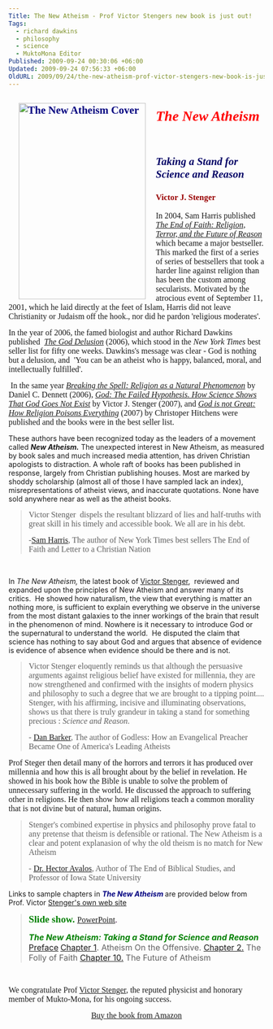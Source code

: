 ```yaml
---
Title: The New Atheism - Prof Victor Stengers new book is just out!
Tags:
  - richard dawkins
  - philosophy
  - science
  - MuktoMona Editor
Published: 2009-09-24 00:30:06 +06:00
Updated: 2009-09-24 07:56:33 +06:00
OldURL: 2009/09/24/the-new-atheism-prof-victor-stengers-new-book-is-just-out/
---
```


<h2 style="color: #000080;"><span style="font-family: Garamond;"><img style="width: 250px; height: 386px;" src="https://www.colorado.edu/philosophy/vstenger/Battle/NewAtheism.jpg" alt="The New Atheism Cover" hspace="20" align="left" /></span></h2>
<h1 style="color: #000066; font-style: italic;"><span style="font-family: Garamond;"><span style="color: #ff0000;">The New Atheism</span>
 </span></h1>
<h2 style="font-style: italic;"><span style="font-family: Garamond;"><span style="color: #000066;">Taking a Stand for Science and Reason</span>
 </span></h2>
<h3 style="color: #990000;"><span style="font-family: Garamond;">Victor J. Stenger</span></h3>
<span style="font-family: Garamond;">
<span style="font-size: medium;">In 2004, Sam Harris published <a href="https://www.samharris.org/site/book_end_of_faith/"><span style="font-style: italic;">The End of Faith: Religion, Terror, and the Future of Reason</span></a>  which became a major bestseller. This marked the first of a series of series of bestsellers that took a harder line against religion than has been the custom among secularists. Motivated by the atrocious event of September 11, 2001, which he laid directly at the feet of Islam, Harris did not leave Christianity or Judaism off the hook., nor did he pardon 'religious moderates'.  </span></span>

<span style="font-family: Garamond;"><span style="font-size: medium;">In the year of 2006, the famed biologist and author Richard Dawkins published  <a href="https://richarddawkins.net/mainPage.php?bodyPage=godDelusion.php"><span style="font-style: italic;">The God Delusion</span></a> (2006), which stood in the <em>New York Times</em> best seller list for fifty one weeks. Dawkins's message was clear - God is nothing but a delusion, and  'You can be an atheist who is happy, balanced, moral, and intellectually fulfilled'. </span></span>

<span style="font-family: Garamond;"><span style="font-size: medium;"> In the same year <span style="font-style: italic;"><a href="https://www.complete-review.com/reviews/religion/dennettd.htm">Breaking the Spell: Religion as a Natural Phenomenon</a></span> by Daniel C. Dennett (2006), <a href="https://www.colorado.edu/philosophy/vstenger/godless.html"><span style="font-style: italic;">God: The Failed Hypothesis. How Science Shows That God Goes Not Exist</span></a> by Victor J. Stenger (2007), and <a href="https://www.hitchensweb.com/"><span style="font-style: italic;">God is not Great: How Religion Poisons Everything</span></a> (2007) by Christoper Hitchens were published and the books were in the best seller list.</span></span> 

These authors have been recognized today as the leaders of a movement called <strong><em>New Atheism.</em></strong><span style="font-style: italic;"> </span>The unexpected interest in New Atheism, as measured by book sales and much increased media attention, has driven Christian apologists to distraction. A whole raft of books has been published in response, largely from Christian publishing houses. Most are marked by shoddy scholarship (almost all of those I have sampled lack an index), misrepresentations of atheist views, and inaccurate quotations. None have sold anywhere near as well as the atheist books.
<blockquote><span style="font-size: medium; font-family: Garamond;">Victor Stenger  dispels the resultant blizzard of lies and half-truths with great skill in his timely and accessible book. We all are in his debt.</span>

<span style="font-size: medium; font-family: Garamond;">-<a href="https://en.wikipedia.org/wiki/Sam_Harris_(author)">Sam Harris</a>, The author of New York Times best sellers The End of Faith and Letter to a Christian Nation</span></blockquote>
 

In <span style="font-style: italic;">The New Atheism,</span> the latest book of <a href="https://gold.mukto-mona.com/Articles/vstenger/index.html">Victor Stenger</a>,  reviewed and expanded upon the principles of New Atheism and answer many of its critics.  He showed how naturalism, the view that everything is matter an nothing more, is sufficient to explain everything we observe in the universe from the most distant galaxies to the inner workings of the brain that result in the phenomenon of mind. Nowhere is it necessary to introduce God or the supernatural to understand the world.  He disputed the claim that science has nothing to say about God and argues that absence of evidence is evidence of absence when evidence should be there and is not.
<blockquote><span style="font-size: medium; font-family: Garamond;">Victor Stenger eloquently reminds us that although the persuasive arguments against religious belief have existed for millennia, they are now strengthened and confirmed with the insights of modern physics and philosophy to such a degree that we are brought to a tipping point.... Stenger, with his affirming, incisive and illuminating observations, shows us that there is truly grandeur in taking a stand for something precious : <em>Science and Reason</em>. </span>

<span style="font-size: medium; font-family: Garamond;">- <a href="https://en.wikipedia.org/wiki/Dan_Barker">Dan Barker</a>, The author of Godless: How an Evangelical Preacher Became One of America's Leading Atheists </span></blockquote>
<span style="font-size: medium; font-family: Garamond;">Prof Steger </span><span style="font-family: Garamond;"><span style="font-size: medium;">then detail many of the horrors and terrors it has produced over millennia and how this is all brought about by the belief in revelation. He showed in his book how the Bible is unable to solve the problem of unnecessary suffering in the world. He discussed the approach to suffering other in religions. He then show how all religions teach a common morality that is not divine but of natural, human origins.</span></span> 
<blockquote><span style="font-size: medium; font-family: Garamond;">Stenger's combined expertise in physics and philosophy prove fatal to any pretense that theism is defensible or rational. The New Atheism is a clear and potent explanasion of why the old theism is no match for New Atheism</span>

<span style="font-size: medium; font-family: Garamond;">- <a href="https://en.wikipedia.org/wiki/Hector_Avalos">Dr. Hector Avalos</a>, Author of The End of Biblical Studies, and Professor of Iowa State University</span></blockquote>
<span style="font-family: Garamond;"></span>

Links to sample chapters in <span style="font-weight: bold; color: #000080; font-style: italic;">The New Atheism</span><span style="font-weight: bold;"> </span>are provided below from Prof. Victor <a href="https://www.colorado.edu/philosophy/vstenger/">Stenger's own web site</a>
<blockquote><span style="font-family: Garamond;"><span style="font-size: medium;">
</span><big><span style="font-size: medium;"><span style="color: #008000;"><big style="font-weight: bold;">Slide show.</big></span><span style="font-size: medium;"><big style="font-weight: bold; color: #cc0000;"> </big></span></span><big style="font-weight: bold; color: #cc0000;"></big></big><big><span style="color: #330033;"><a href="https://www.colorado.edu/philosophy/vstenger/Battle/NewAth.ppt"><span style="font-size: medium;">PowerPoint</span></a><span style="font-size: medium;">.</span></span></big></span>

<span style="font-size: medium; color: #008000;"><span style="font-weight: bold; font-style: italic;">The New Atheism: Taking a Stand for Science and Reason
</span></span><span style="font-weight: bold; color: #cc0000; font-style: italic;">
</span><a href="https://www.colorado.edu/philosophy/vstenger/Battle/00Preface.pdf"><span style="font-size: medium;">Preface</span></a>
<a href="https://www.colorado.edu/philosophy/vstenger/Battle/01Offensive.pdf"><span style="font-size: medium;">Chapter 1</span></a><span style="font-size: medium;">. Atheism On the Offensive.
</span><a href="https://www.colorado.edu/philosophy/vstenger/Battle/02Folly.pdf"><span style="font-size: medium;">Chapter 2.</span></a><span style="font-size: medium;"> The Folly of Faith
</span><a href="https://www.colorado.edu/philosophy/vstenger/Battle/10Future.pdf"><span style="font-size: medium;">Chapter 10.</span></a><span style="font-size: medium;"> The Future of Atheism</span>
</blockquote>
 

<span style="font-size: medium; font-family: Garamond;">We congratulate Prof <a href="https://gold.mukto-mona.com/Articles/vstenger/index.html">Victor Stenger</a>, the reputed physicist and honorary member of Mukto-Mona, for his ongoing success.</span>
 
<p align="center"><span style="font-size: medium; font-family: Garamond;"><a href="https://www.amazon.com/New-Atheism-Taking-Science-Reason/dp/1591027519/ref=ntt_at_ep_dpt_1">Buy the book from Amazon</a></span></p>
